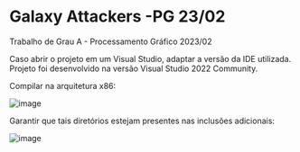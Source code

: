 # Galaxy Attackers -PG 23/02
 Trabalho de Grau A - Processamento Gráfico 2023/02

Caso abrir o projeto em um Visual Studio, adaptar a versão da IDE utilizada. Projeto foi desenvolvido na versão Visual Studio 2022 Community.

Compilar na arquitetura x86:

![image](https://github.com/pedro-gerhardt/GalaxyAttackers-PG23.02/assets/74626607/75e152bc-92de-41c7-950e-20be2a5cdde6)

Garantir que tais diretórios estejam presentes nas inclusões adicionais:

![image](https://github.com/pedro-gerhardt/GalaxyAttackers-PG23.02/assets/74626607/de5b3876-17fa-438a-9d74-fe81176dfcba)
